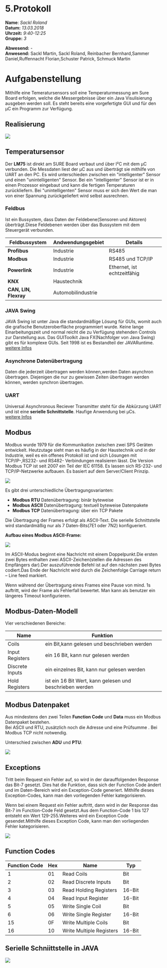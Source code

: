 # 5.Protokoll  
  
  **Name**:  *Sackl Roland*  
  **Datum:** *13.03.2018*  
  **Uhrzeit:** *9:40-12:25*  
  **Gruppe:** *3*  
  
  **Abwesend:**   -  
  **Anwesend:**   Sackl Martin, Sackl Roland, Reinbacher Bernhard,Sammer Daniel,Ruffennacht Florian,Schuster Patrick, Schmuck Martin   




# Aufgabenstellung


Mithilfe eine Temeratursensors soll eine Temperaturmessung am Sure Board erfolgen, welche die Messergebnisse über ein Java Visulisierung ausgeben werden soll. Es steht bereits eine vorgefertigte GUI und für den µC ein Programm zur Verfügung.


## **Realisierung**  
![](https://github.com/HTLMechatronics/m14-la1-sx/blob/sacrom14/sacrom14/lab5.png)


## **Temperatursensor**
Der **LM75** ist direkt am SURE Board verbaut und über I²C mit dem µC verbunden. Die Messdaten liest der µC aus und überträgt sie mithilfe von UART an den PC. Es wird unterschieden zwischen ein "intelligenter" Sensor und einen "unintelligenten" Sensor. Bei ein "intelligenter" Sensor ist er in einen Prozessor eingebaut und kann die fertigen Temperaturen zurückliefern.  Bei "unintelligenten" Sensor muss er sich den Wert die man von einer Spannung zurückgeliefert wird selbst ausrechnen.


### Feldbus
Ist ein Bussystem, dass Daten der Feldebene(Sensoren und Aktoren) überträgt.Diese Feldebenen werden über das Bussystem mit dem Steuergerät verbunden.  

Feldbussystem | Andwendungsgebiet | Details  
------------- | ----------------- | -----  
**Profibus** | Industrie | RS485   
**Modbus** | Industrie | RS485 und TCP/IP   
**Powerlink** | Industrie | Ethernet, ist echtzeitfähig   
**KNX** | Haustechnik |    
**CAN, LIN, Flexray** | Automobilindustrie | 





### JAVA Swing 

JAVA Swing ist unter Java die standardmäßige Lösung für GUIs, womit auch die grafische Benutzeroberfläche programmiert wurde. Keine lange Einarbeitungszeit und normal reicht die zu Verfügung stehenden  Controls zur Darstellung aus. Das GUIToolkit Java FX(Nachfolger von Java Swing) gibt es für komplexe GUIs. Seit 1998 ist es Bestandteil der JAVARuntime.  
[weitere Infos](https://www.java-tutorial.org/swing.html)  

### Asynchrone Datenübertragung  
Daten die jederzeit übertragen werden können,werden Daten asynchron übertragen. Diejenigen die nur zu gewissen Zeiten übertragen werden können, werden synchron übertragen.

### UART
Universal Asynchronous Reciever Transmitter steht für die Abkürzung UART und ist eine **serielle Schnittstelle**. Haufige Anwendung bei µCs.  
[weitere Infos](https://www.mikrocontroller.net/articles/UART)




## **Modbus**  
 Modbus wurde 1979 für die Kommunikation zwischen zwei SPS Geräten entwickelt. Heutzutage sieht man es häufig in der Haustechnik und in der Industrie, weil es ein offenes Protokoll ist und sich Lösungen mit TCP/IP-,RS232- und RS482- Verbindungen realisieren lässt. Die Version Modbus TCP ist seit 2007 ein Teil der IEC 61158. Es lassen sich RS-232- und TCP/IP-Netzwerke aufbauen. Es basiert auf dem Server/Client Prinzip.
  

![](https://github.com/HTLMechatronics/m14-la1-sx/blob/sacrom14/sacrom14/ModbusServerClient.png)  



Es gibt drei unterschiedliche Übertragungsvarianten:  
* **Modbus RTU**  Datenübertragung: binär byteweise   
* **Modbus ASCII**  Datenübertragung: textuell byteweise Datenpakete   
* **Modbus TCP** Datenübertragung: über ein TCP Pakete 


Die Übertragung der Frames erfolgt  als ASCII-Text. Die serielle Schnittstelle wird standardmäßig nur als 7 Daten-Bits(7E1 oder 7N2)  konfigueriert. 

**Aufbau eines Modbus ASCII-Frame:**    

![](https://github.com/HTLMechatronics/m14-la1-sx/blob/sacrom14/sacrom14/ModbusASCII.png)  


Im ASCII-Modus beginnt eine Nachricht mit einem Doppelpunkt.Die ersten zwei Bytes enthalten zwei ASCII-Zeichen(stellen die Adressen des Empfängers dar).Der auszuführende Befehl ist auf den nächsten zwei Bytes codiert.Das Ende der Nachricht wird durch die Zeichenfolge Carriage return – Line feed markiert.  

Wenn während der Übertragung eines Frames eine Pause von mind. 1s auftritt, wird der Frame als Fehlerfall bewertet. Man kann als benutzer ein längeres Timeout konfigurieren.  




## Modbus-Daten-Modell  
Vier verschiedenen Bereiche:    

Name | Funktion  
---- | --------   
Coils |   ein Bit,kann gelesen und beschrieben werden
Input Registers |  ein 16 Bit, kann nur gelesen werden  
Discrete Inputs |  ein einzelnes Bit, kann nur gelesen werden  
Hold Registers |  ist ein 16 Bit Wert, kann gelesen und beschrieben werden   



## **Modbus Datenpaket**

Aus mindestens den zwei Teilen **Function Code** und **Data** muss ein Modbus Datenpaket bestehen.  
Bei  ASCII und RTU, zusätzlich noch die Adresse und eine Prüfsumme .
Bei Modbus TCP nicht notwendig.  

Unterschied zwischen **ADU** und **PTU**:  

![](https://github.com/HTLMechatronics/m14-la1-sx/blob/sacrom14/sacrom14/ModbusADUPDU.png)  




## **Exceptions**  
Tritt beim Request ein Fehler auf, so wird in der darauffolgenden Response das Bit-7 gesetzt. Dies hat die Funktion, dass sich der Function Code ändert und im Daten-Bereich wird ein Exception-Code generiert. Mithilfe dieses Exception-Codes, kann man den vorliegenden Fehler kategorisieren.

Wenn bei einem Request ein Fehler auftritt, dann wird in der Response das Bit-7 im Function-Code Feld gesetzt.Aus dem Function-Code 1 bis 127 entsteht ein Wert 129-255.Weiteres wird ein Exception Code gesendet.Mithilfe dieses Exception Code, kann man den vorliegenden Fehler kategorisieren.

![](https://github.com/HTLMechatronics/m14-la1-sx/blob/sacrom14/sacrom14/ModbusException%20Code.png)  

## **Function Codes**

Function Code | Hex | Name | Typ
--------------- | --------- | --------- | ---
1 | 01 | Read Coils | Bit
2 | 02 | Read Discrete Inputs | Bit
3 | 03 | Read Holding Registers | 16-Bit
4 | 04 | Read Input Register | 16-Bit
5 | 05 | Write Single Coil | Bit
6 | 06 | Write Single Register | 16-Bit 
15| 0F | Write Multiple Coils |	Bit
16| 10 | Write Multiple Registers | 16-Bit  

## Serielle Schniittstelle in JAVA

![](https://github.com/HTLMechatronics/m14-la1-sx/blob/sacrom14/sacrom14/lb5.1.png)  


